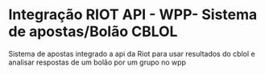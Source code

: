 # Integração RIOT API - WPP- Sistema de apostas/Bolão CBLOL

Sistema de apostas integrado a api da Riot para usar resultados do cblol e analisar respostas de um bolão por um grupo no wpp